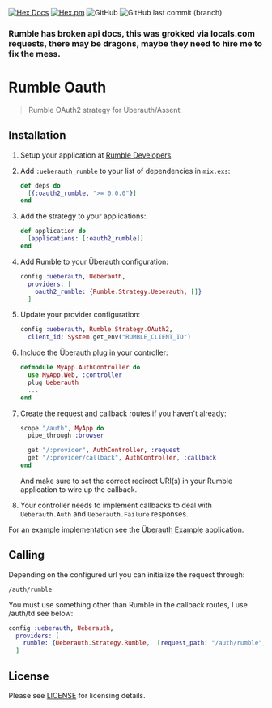 
[![Hex Docs](https://img.shields.io/badge/hex-docs-lightgreen.svg)](https://hexdocs.pm/oauth2_rumble/)
[![Hex.pm](https://img.shields.io/hexpm/dt/oauth2_rumble.svg)](https://hex.pm/packages/oauth2_rumble)
![GitHub](https://img.shields.io/github/license/mithereal/ex_oauth2_rumble)
![GitHub last commit (branch)](https://img.shields.io/github/last-commit/mithereal/ex_oauth2_rumble/main)

### Rumble has broken api docs, this was grokked via locals.com requests, there may be dragons, maybe they need to hire me to fix the mess.

# Rumble Oauth

> Rumble OAuth2 strategy for Überauth/Assent.

## Installation

1. Setup your application at [Rumble Developers](https://rumble.com/).

1. Add `:ueberauth_rumble` to your list of dependencies in `mix.exs`:

    ```elixir
    def deps do
      [{:oauth2_rumble, ">= 0.0.0"}]
    end
    ```

1. Add the strategy to your applications:

    ```elixir
    def application do
      [applications: [:oauth2_rumble]]
    end
    ```

1. Add Rumble to your Überauth configuration:

    ```elixir
    config :ueberauth, Ueberauth,
      providers: [
        oauth2_rumble: {Rumble.Strategy.Ueberauth, []}
      ]
    ```

1.  Update your provider configuration:

    ```elixir
    config :ueberauth, Rumble.Strategy.OAuth2,
      client_id: System.get_env("RUMBLE_CLIENT_ID")
    ```

1.  Include the Überauth plug in your controller:

    ```elixir
    defmodule MyApp.AuthController do
      use MyApp.Web, :controller
      plug Ueberauth
      ...
    end
    ```

1.  Create the request and callback routes if you haven't already:

    ```elixir
    scope "/auth", MyApp do
      pipe_through :browser

      get "/:provider", AuthController, :request
      get "/:provider/callback", AuthController, :callback
    end
    ```

    And make sure to set the correct redirect URI(s) in your Rumble application to wire up the callback.

1. Your controller needs to implement callbacks to deal with `Ueberauth.Auth` and `Ueberauth.Failure` responses.

For an example implementation see the [Überauth Example](https://github.com/ueberauth/ueberauth_example) application.

## Calling

Depending on the configured url you can initialize the request through:

    /auth/rumble


You must use something other than Rumble in the callback routes, I use /auth/td see below:

```elixir
config :ueberauth, Ueberauth,
  providers: [
    rumble: {Ueberauth.Strategy.Rumble,  [request_path: "/auth/rumble", callback_path: "/auth/rumble/callback"]}
  ]
```


## License

Please see [LICENSE](https://github.com/mithereal/ex_oauth2_rumble/blob/master/LICENSE) for licensing details.
